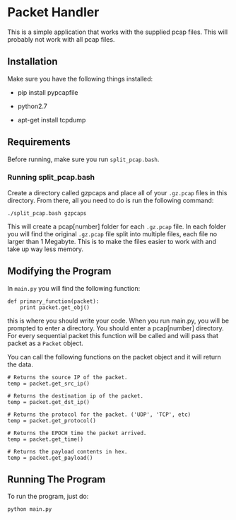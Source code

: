 
# Packet Handler

This is a simple application that works with the supplied pcap files.
This will probably not work with all pcap files.

## Installation

Make sure you have the following things installed:

* pip install pypcapfile
* python2.7

* apt-get install tcpdump

## Requirements

Before running, make sure you run `split_pcap.bash`.

### Running split_pcap.bash

Create a directory called gzpcaps and place all of your `.gz.pcap` files in 
this directory. From there, all you need to do is run the following command:

```./split_pcap.bash gzpcaps```

This will create a pcap[number] folder for each `.gz.pcap` file. In each folder
you will find the original `.gz.pcap` file split into multiple files, each file
no larger than 1 Megabyte. This is to make the files easier to work with
and take up way less memory.

## Modifying the Program

In `main.py` you will find the following function:

```
def primary_function(packet):
    print packet.get_obj()
```

this is where you should write your code. When you run main.py, you will be
prompted to enter a directory. You should enter a pcap[number] directory.
For every sequential packet this function will be called and will pass
that packet as a `Packet` object.

You can call the following functions on the packet object and it will
return the data.

```
# Returns the source IP of the packet.
temp = packet.get_src_ip()

# Returns the destination ip of the packet.
temp = packet.get_dst_ip()

# Returns the protocol for the packet. ('UDP', 'TCP', etc)
temp = packet.get_protocol()

# Returns the EPOCH time the packet arrived.
temp = packet.get_time()

# Returns the payload contents in hex.
temp = packet.get_payload()
```

## Running The Program

To run the program, just do:

```
python main.py
```
